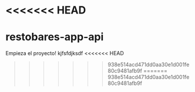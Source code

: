 <<<<<<< HEAD
=======
# restobares-app-api
Empieza el proyecto!
kjfsfdjksdf
<<<<<<< HEAD
>>>>>>> 938e514acd471dd0aa30e1d001fe80c9481afb9f
=======
>>>>>>> 938e514acd471dd0aa30e1d001fe80c9481afb9f
